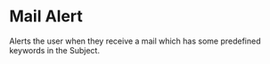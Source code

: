 # Mail Alert
Alerts the user when they receive a mail which has some predefined keywords in the Subject.
